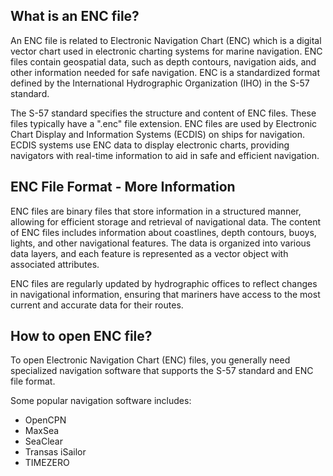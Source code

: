## What is an ENC file?

An ENC file is related to Electronic Navigation Chart (ENC) which is a digital vector chart used in electronic charting systems for marine navigation. ENC files contain geospatial data, such as depth contours, navigation aids, and other information needed for safe navigation. ENC is a standardized format defined by the International Hydrographic Organization (IHO) in the S-57 standard.

The S-57 standard specifies the structure and content of ENC files. These files typically have a ".enc" file extension. ENC files are used by Electronic Chart Display and Information Systems (ECDIS) on ships for navigation. ECDIS systems use ENC data to display electronic charts, providing navigators with real-time information to aid in safe and efficient navigation.

## ENC File Format - More Information

ENC files are binary files that store information in a structured manner, allowing for efficient storage and retrieval of navigational data. The content of ENC files includes information about coastlines, depth contours, buoys, lights, and other navigational features. The data is organized into various data layers, and each feature is represented as a vector object with associated attributes.

ENC files are regularly updated by hydrographic offices to reflect changes in navigational information, ensuring that mariners have access to the most current and accurate data for their routes.

## How to open ENC file?

To open Electronic Navigation Chart (ENC) files, you generally need specialized navigation software that supports the S-57 standard and ENC file format.

Some popular navigation software includes:

- OpenCPN
- MaxSea
- SeaClear
- Transas iSailor
- TIMEZERO
